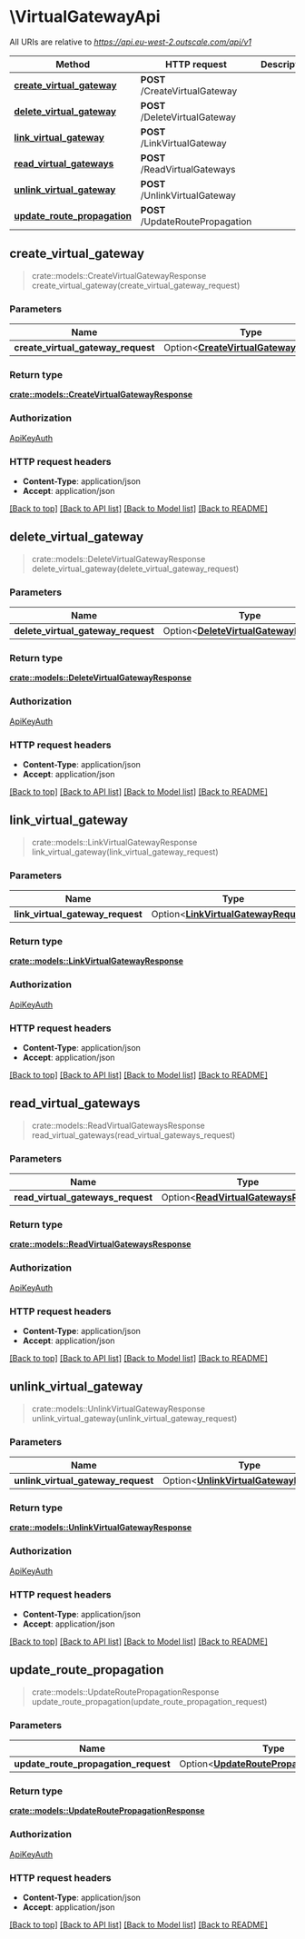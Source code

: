 # \VirtualGatewayApi

All URIs are relative to *https://api.eu-west-2.outscale.com/api/v1*

Method | HTTP request | Description
------------- | ------------- | -------------
[**create_virtual_gateway**](VirtualGatewayApi.md#create_virtual_gateway) | **POST** /CreateVirtualGateway | 
[**delete_virtual_gateway**](VirtualGatewayApi.md#delete_virtual_gateway) | **POST** /DeleteVirtualGateway | 
[**link_virtual_gateway**](VirtualGatewayApi.md#link_virtual_gateway) | **POST** /LinkVirtualGateway | 
[**read_virtual_gateways**](VirtualGatewayApi.md#read_virtual_gateways) | **POST** /ReadVirtualGateways | 
[**unlink_virtual_gateway**](VirtualGatewayApi.md#unlink_virtual_gateway) | **POST** /UnlinkVirtualGateway | 
[**update_route_propagation**](VirtualGatewayApi.md#update_route_propagation) | **POST** /UpdateRoutePropagation | 



## create_virtual_gateway

> crate::models::CreateVirtualGatewayResponse create_virtual_gateway(create_virtual_gateway_request)


### Parameters


Name | Type | Description  | Required | Notes
------------- | ------------- | ------------- | ------------- | -------------
**create_virtual_gateway_request** | Option<[**CreateVirtualGatewayRequest**](CreateVirtualGatewayRequest.md)> |  |  |

### Return type

[**crate::models::CreateVirtualGatewayResponse**](CreateVirtualGatewayResponse.md)

### Authorization

[ApiKeyAuth](../README.md#ApiKeyAuth)

### HTTP request headers

- **Content-Type**: application/json
- **Accept**: application/json

[[Back to top]](#) [[Back to API list]](../README.md#documentation-for-api-endpoints) [[Back to Model list]](../README.md#documentation-for-models) [[Back to README]](../README.md)


## delete_virtual_gateway

> crate::models::DeleteVirtualGatewayResponse delete_virtual_gateway(delete_virtual_gateway_request)


### Parameters


Name | Type | Description  | Required | Notes
------------- | ------------- | ------------- | ------------- | -------------
**delete_virtual_gateway_request** | Option<[**DeleteVirtualGatewayRequest**](DeleteVirtualGatewayRequest.md)> |  |  |

### Return type

[**crate::models::DeleteVirtualGatewayResponse**](DeleteVirtualGatewayResponse.md)

### Authorization

[ApiKeyAuth](../README.md#ApiKeyAuth)

### HTTP request headers

- **Content-Type**: application/json
- **Accept**: application/json

[[Back to top]](#) [[Back to API list]](../README.md#documentation-for-api-endpoints) [[Back to Model list]](../README.md#documentation-for-models) [[Back to README]](../README.md)


## link_virtual_gateway

> crate::models::LinkVirtualGatewayResponse link_virtual_gateway(link_virtual_gateway_request)


### Parameters


Name | Type | Description  | Required | Notes
------------- | ------------- | ------------- | ------------- | -------------
**link_virtual_gateway_request** | Option<[**LinkVirtualGatewayRequest**](LinkVirtualGatewayRequest.md)> |  |  |

### Return type

[**crate::models::LinkVirtualGatewayResponse**](LinkVirtualGatewayResponse.md)

### Authorization

[ApiKeyAuth](../README.md#ApiKeyAuth)

### HTTP request headers

- **Content-Type**: application/json
- **Accept**: application/json

[[Back to top]](#) [[Back to API list]](../README.md#documentation-for-api-endpoints) [[Back to Model list]](../README.md#documentation-for-models) [[Back to README]](../README.md)


## read_virtual_gateways

> crate::models::ReadVirtualGatewaysResponse read_virtual_gateways(read_virtual_gateways_request)


### Parameters


Name | Type | Description  | Required | Notes
------------- | ------------- | ------------- | ------------- | -------------
**read_virtual_gateways_request** | Option<[**ReadVirtualGatewaysRequest**](ReadVirtualGatewaysRequest.md)> |  |  |

### Return type

[**crate::models::ReadVirtualGatewaysResponse**](ReadVirtualGatewaysResponse.md)

### Authorization

[ApiKeyAuth](../README.md#ApiKeyAuth)

### HTTP request headers

- **Content-Type**: application/json
- **Accept**: application/json

[[Back to top]](#) [[Back to API list]](../README.md#documentation-for-api-endpoints) [[Back to Model list]](../README.md#documentation-for-models) [[Back to README]](../README.md)


## unlink_virtual_gateway

> crate::models::UnlinkVirtualGatewayResponse unlink_virtual_gateway(unlink_virtual_gateway_request)


### Parameters


Name | Type | Description  | Required | Notes
------------- | ------------- | ------------- | ------------- | -------------
**unlink_virtual_gateway_request** | Option<[**UnlinkVirtualGatewayRequest**](UnlinkVirtualGatewayRequest.md)> |  |  |

### Return type

[**crate::models::UnlinkVirtualGatewayResponse**](UnlinkVirtualGatewayResponse.md)

### Authorization

[ApiKeyAuth](../README.md#ApiKeyAuth)

### HTTP request headers

- **Content-Type**: application/json
- **Accept**: application/json

[[Back to top]](#) [[Back to API list]](../README.md#documentation-for-api-endpoints) [[Back to Model list]](../README.md#documentation-for-models) [[Back to README]](../README.md)


## update_route_propagation

> crate::models::UpdateRoutePropagationResponse update_route_propagation(update_route_propagation_request)


### Parameters


Name | Type | Description  | Required | Notes
------------- | ------------- | ------------- | ------------- | -------------
**update_route_propagation_request** | Option<[**UpdateRoutePropagationRequest**](UpdateRoutePropagationRequest.md)> |  |  |

### Return type

[**crate::models::UpdateRoutePropagationResponse**](UpdateRoutePropagationResponse.md)

### Authorization

[ApiKeyAuth](../README.md#ApiKeyAuth)

### HTTP request headers

- **Content-Type**: application/json
- **Accept**: application/json

[[Back to top]](#) [[Back to API list]](../README.md#documentation-for-api-endpoints) [[Back to Model list]](../README.md#documentation-for-models) [[Back to README]](../README.md)

